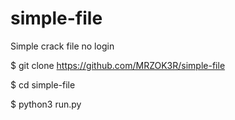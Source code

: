 # simple-file
Simple crack file no login

$ git clone https://github.com/MRZOK3R/simple-file

$ cd simple-file

$ python3 run.py
